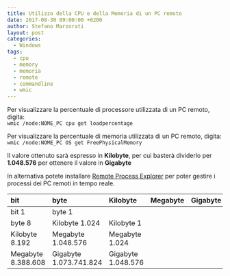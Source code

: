 ```yaml
---
title: Utilizzo della CPU e della Memoria di un PC remoto
date: 2017-08-30 09:00:00 +0200
author: Stefano Marzorati
layout: post
categories:
  - Windows
tags:
  - cpu
  - memory
  - memoria
  - remote
  - commandline
  - wmic
---
```

Per visualizzare la percentuale di processore utilizzata di un PC remoto, digita:   
<code>wmic /node:NOME_PC cpu get loadpercentage</code>   

Per visualizzare la percentuale di memoria utilizzata di un PC remoto, digita:   
<code>wmic /node:NOME_PC OS get FreePhysicalMemory</code>   

Il valore ottenuto sarà espresso in **Kilobyte**, per cui basterà dividerlo per **1.048.576** per ottenere il valore in **Gigabyte**   

In alternativa potete installare <a href="https://lizardsystems.com/downloads/index.php#remote-process-explorer" target="_blank">Remote Process Explorer</a> per poter gestire i processi dei PC remoti in tempo reale.   

| bit | byte | Kilobyte | Megabyte | Gigabyte |
| :--- |:--- | :--- | :--- | :--- |
| bit 1 | byte 1 |  |
| byte 8 | Kilobyte 1.024 | Kilobyte 1 |
| Kilobyte 8.192 | Megabyte  1.048.576 | Megabyte 1.024 |
| Megabyte  8.388.608 | Gigabyte  1.073.741.824 | Gigabyte  1.048.576 |